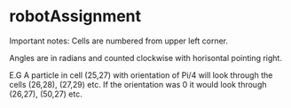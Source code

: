 # robotAssignment

Important notes:
Cells are numbered from upper left corner. 

Angles are in radians and counted clockwise with horisontal pointing right. 

E.G A particle in cell (25,27) with orientation of Pi/4 will look through the cells (26,28), (27,29) etc. If the orientation was 0 it would look through (26,27), (50,27) etc.